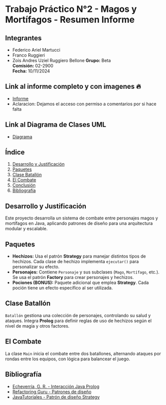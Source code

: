 # Trabajo Práctico N°2 - Magos y Mortífagos - Resumen Informe

## Integrantes
- Federico Ariel Martucci
- Franco Ruggieri
- Zois Andres Uziel Ruggiero Bellone
**Grupo:** Beta  
**Comisión:** 02-2900  
**Fecha:** 10/11/2024  

## Link al informe completo y con imagenes 🔥
- [Informe](https://drive.google.com/file/d/1LwIT6BpyyaQkwjIVLGzDjQSFtyBKmAQt/view?usp=drive_link)
- Aclaracion: Dejamos el acceso con permiso a comentarios por si hace falta

## Link al Diagrama de Clases UML
- [Diagrama](https://viewer.diagrams.net/?tags=%7B%7D&lightbox=1&highlight=0000ff&edit=DIAGRAMAUML-GRUPO-BETA-PARADIGMAS-UNLAM&layers=1&nav=1&title=Diagrama%20de%20Clases%20tp.drawio#R%3Cmxfile%3E%3Cdiagram%20id%3D%22C5RBs43oDa-KdzZeNtuy%22%20name%3D%22Page-1%22%3E7V1pc6M4E%2F41rspslae4bX%2FMMdduMpOdZM8vbylGtpnByAs4k8yvf8UhDKhtgw3Ih7a2do3AmNBPqx%2F1pZ5%2BPX%2F54KPF7I7Y2O1piv3S0296mmaMLJP%2BLxp5TUY0a6AnI1PfsZMxZTXw4PzEyaDKRpeOjYN0LBkKCXFDZ1EcHBPPw%2BOwMIZ8n%2FwoXjYhrl0YWKApLjxGNPAwRi7mLvvLscNZMjrUBqvxj9iZztgvq9YoOTNH7OL0xsEM2eRHbkh%2F19OvfULC5NP85Rq70dtj7%2BWvT69%2FubffrQ%2B%2F%2Fh78h%2F64%2Bu3x85%2F95Gbv63wl%2BxN87IU73%2Frn98n7j38a3%2F5e3L%2F%2F%2FYfy4fLp1376FeUZucv0fd1jPyAe%2Bobp8AV6CkIfjUP0Jn0F4St7r8EPZ%2B4ijx5dTYgXPqRndHqMXGfq0c9j%2BrjYpwPP2A8dKpLL9ERIFnR0PHNc%2Bxa9kmX0RwUhGn9nR1cz4js%2F6W2RS0%2BpdICe9sMUXZpVuOIh%2BiYdVuiojwN6zT17U2o2dIuCML1mTFwXLQLnKX7g6JI58qeOd0XCkMzZjcjSs7GdHmWijw9Cn3zPwBR9v6J8UjlGbwO%2F5NCZyusDJnMc%2Bq%2F0kvSsrqfySZWvrzIs%2FlhBWWdjsxyMDT3VW5SqzzS7efZ7X6m6IW%2Fq4tUPaqUfVA3%2B91QL%2BD0qksLPIZdK3kMhvoreY5AHJv2Q%2B1tXQzFca0BX5aDb03SPzJ%2F86A%2Fq6Zf0vw%2Bh73jTXvR0uqpkksrBmEoizEHWxZNwLWCDBRrT293G19wYq5Gv6YuIhgj97sSNwTJzbBt7MZhCFKIEb9FTLIjjhfGbMq%2Fov%2FR9XitvzZ5JH%2BiaHqurY%2FpvdLkfXhMvUkUnBhimYP6BI0AD0Nuo59uh91oU6DaglQWfx1lB4hvE61z9caWHs6fR0%2FPH13%2BJ9%2FN%2Flg3MTJF4nWfs3uA7NHVQJuTonVxrvUvl5IS7YRKahXM3%2FdgWBEytOwiAT6xBEFgsvZAEN%2FhPx0Yr%2BUvJNyn5wVCw5HVI8uHS9wilJ7Zjk0TyT5RIYuRJ7W8BA6pidAeCx4fh95ntqTfmbf8Lfv23%2F8X5u2%2BAKJhhyht%2FkuAWeT%2FpGwkyM3Dr0LemWW706j4mF9HD6cpISmg0BQ29IgttbX4wAGSUROw68dokfR0qyNu3yH9OJRndjgn8McLDTV%2FlQKHzoNABALjoCbv3JHBCh0T395NrS8AQxfhUsyLlG7al7xYgVfrSqJ7792RM39kFefqGQ%2Bc5nf5zS9Xr6JXE16Sn4s84eJMcPhP6y6c2CbQGBEv0zG9C%2Bh0hYYz8dGrfDIXUSCTn0m9IKOwAhVGHMz08KQwgKNg4oFCYI%2F%2FiTWb%2FpWDrLO%2FVDtf3sGCHkGAX9N7OhMpGSnZXyRodLtthyY5AyS6xjS%2FH4bIgWraCk9Kt6pbrcGkO22bIMXeFpj6eZsY5XZtd5CwxE3hmjKVy7yL%2BkXBqBjnlrnw8dp4c%2Fwb1rvXelUoubOQ5JHPPSWnvJG29arSnPWlDLpgr2wnmjrd0%2FM%2BROz52xl%2BMkRc6NrKlzPeUuSGamKkKFFm7muLw0VmQi3QZFX3OLbqkdKtJd9AhOQPDavz0TfWXcAJcE93PO81kdH%2FP6H5fT4XBwGEB0z1zyhXAwaLyJxHcB2EKrfrP18G7UZP3CulD8GrLv2uCrhzp3%2B0aBzqwhgCnmdZYJej6ke7dzpFQ2eC0xUZUnmpeLn3iSz4igo8YSpGQWABB0CCCMDylZEMYqFBsUhISWJn3YSQwvtqafkBGgr%2Fh8TJM3NTnaUjqSxLgFKAk27MkPKd4F4RL20HUKkhzIsKcmLtaE%2BPUrYkGuVWlNYEV%2BmisiQZmrUhrUl%2BSwq2JZnKivPfJBAdyaSLElmiWtCVroMoeVdqSCup8NLZEB2Nw0pbUl6RwW8KiPPmQG30RUabE5c1EBt%2FEWJTBsDjF6ybgC2Wiy%2BNEHZx88E2X0betE1Gm1XuF3yCAtRZ%2Bk%2BUVbVik%2BkCA4m8QENqLv%2FGrGxl%2FEwIFKADXFhTARzZ4KDzgqGWLXOgKoSUWm%2F4ZQABaAtLXwejUWQmYeC5ZCazOR7PQNeVCtyFJCl%2FoAqUB12SOPFuG4ARZk5Elrck6sMo17tY5KFPo47EmYGahtCb1JSncmrCIT0GUSXcX9v9PkXmYoDFe9XnJ%2Fs8avmWdYA7H%2FBjKmZifvs5KibL%2BhVDnGB2C1XAnL2s%2Fq6FgnawO1wJZ0gJtnbes2vMWQDlAgLVlgSywYjKzQPnuqm5SJe0nPjV6hp1gvrc351Yj3xQGgBp5cJJpy8EKlsiTpxB72P8cdyhlZZSsQakUbcXOhJDvvEtawgo483mmL1SwqY3IC5EOXkYNrOnRk0siG39Fh1ISoFrJ4XvHZe3acrN80XzjFyf8O%2FpM335y9E%2FuzM1L%2FuCVHXj0r819KTr8J717fLD6WnzEvlePCwRk6Y%2FxhteVvi069U1xer9NlbTYZs2818AAsuM%2BdhGdLvNf3Mgb7kncMTRrsqwUF8mGUqIeyR%2BZfmsFH%2B5GZsl3SznMWyX3j1GqkkheCndfihn0mrssVcu1z68aRuFn9TR8u%2B4x9ZFWvD41mSutSJ6gUbIz4M1il2pjDHKK04%2FEYlXVnkEt9YnuQi25Q99XtHRoQ6X0I9AptaRTejlporJOjXQROjVSi8sIZmOqPmbp%2BpZ0is83PnBTJNAQsZKWvNZsslgitKavriuZqKs2w823WaMljQGTDyofODCFciSWHy%2Bh2QE0%2BSSo9qHJYKbWAdkugG4YmCzZ9pCBqQ9LgNqVvRuqYGTy7kA5aa5%2FXUZVbOoCwTkYFDFl7kqDR%2FqWG7UNTqC69sDBWW%2Fd1jA6mbGU6GwYnXDHOg6cl8%2FIRr9hGz37iEOoDP11EPobDIt8MUP6Ns%2BtultzswON%2FIF41Ti8chg9o8DfRpU%2BxLgf%2BMAy7Ld7bKghBIiO%2BoHl%2F%2Bcd9WtGsl0G%2FeCCGU6y1%2F5y7MisIkHUohRng%2FarAamFfvLUQrYp2zr91E6sF00tNjcpk9SiAwSIphZgWrOkFvtLVji14PfKefeyoDbIJ%2FeI%2FsdbziXJEEMyilk1KrOkkmT0WXKEZBnb9fpoWAbQilnSjI4hIJpmqJBnUvKMBkQrnGeovIPyIVwu8ORV8gsh%2FGJUNPcG0z3JL%2Fqq3N57uxNVrwy5QyEYYNchSTA6xYBwhgE2IZMMowHZiqcYvKPygRqi5TzA84XMwxDEMwZFs983q5Zgq%2BbpEw3IryqJBqzVx0M0wP3HJdHoFAOiiYYG%2BSgl0WhCtsKJhsa7KqOgies62J8v%2BZRkSTREEA3dMisSjTPI%2BIQcq5JowFp9NEQD3MZJEo1uMSCcaMi0z7ZkK5xoVNlbB6h3slEwi%2B1xUnWUr3bKlUJpvSo1o7Vq5lnJlNrLFUxl5VNN14xuSlbbWvjEWv8IKWYelpiDppYYSNXKp%2F5A2XKnlkufwH2CBCI0VxR6uBjVjwGjZqkFiTZUd8RotrUNS2UqO%2FbaxmgF8tstRgdHAFIWD5Yo7QilFfZkbQmlO4AtV%2BisdVTovDGed9goHeqwp6A2SK3B5hu1jdEKiRGHiNF6DKFhiLIFWh6im7p2SoTug9AKBUhdInSwE0Q7nkOPYs1klOxzX2Pur%2FqmvrRoymxvVyDlExXUTSgli9iFkoNeCZSxx59dbTtoTjz7ceZ4pWCAarCBFN%2FxragwWUSC%2BOGMTImH3Her0W2Ooac0FlCp61T19ZnSqz7T764QYOPKxtdnDHjK25HKGvgymjlsRD20UjqntuP8XXZMVJu9V7dhF5LJJMDtKA8fXf%2BFU57UpZnTmK2Btix2EQfB1noqI2ckWoYkSFWqx8Ik18QlUcdVjySBPqph5aEo9pfrQ1QPtTU2Ky%2F2As3aqOXdmIAXc1Ne737V61A%2BRP2dNJI9PzlRy%2BBq%2B8FVVdOLsxZdd414UIHB1dEGWJ1GcJU9hgyuVpgDjia4aoH1aGjhUpn47yYUsrlNaqmdjCNst2mYVUZTdxS66GgquOuTjKY2IVvh0VRga5zrpY8kqxDFKkxWkpOtw4dVWcXpp2xZFXyt584qrKMrQgP2TJCsonWhC2cVsuqsLdmKZxVn5cytm8hQjzts9cymgt0aSmPstLJntrhPaIrCfbcGMEpko3iDyhtWlEJz%2FYopXl06ZS3IxbdeB1pJsSluB7AthgZ3d2fBu04ybCwgzrAfmtvYSUs1yySd1bfVBbKaVWRknulR6VYtB94GvKfuM3017h2aOrI%2BWMga0CpjQjXlGjDDa4Xs2nNfA2Y6fTxrQLBsR64GmhCt6JUesPWcXN%2B3LXXha0BgV7eu6e9BZ9lsVJXDpr9WKbGmr%2Bm70l9DGayhOl3RX95VkSRVvEd0XvJlJz4hDJhbYJlQwg7IgK3TZ8CyQ852g3l0HXIGYIccOjD2MfKTOYlR4DVpX%2BdCho6v882QX7RmnQikoRFpaEYlOwPM%2BzBUhidvZ4Z8XLYfsUfk2ck09JV%2BIvxeCGcyDQ2ro62miWlvGuLXZJFEvdi%2FEtyhKQnS1bdD30Sah8z8LSz5WEq7mrRZgFuctPmlTZ%2BJmr4QZyLl3aS8R5poeWucvPm%2Ba%2Be%2BMKgvV1WtyB7bWhkMQd%2F4ppUB5uUu1XadeDXh8zS%2Fno%2Bs8phyZsRiH8m8felTSv9MqKiTSfpNfvZW5AS%2BJxJM4TP4Rh9AxM%2BonrMISa6VnZRwRQkPRDsCmOd8jYQZLZNi3kfMmiI6%2BMW4oLiWC3VyuA6i4wITcz70tSnfUUTka1Dut8Bt%2FFM18DVSt92p5bjXSFzbmnVtko4gPXEAtAU5vPisVs6O1Y83PjvinRiPzoLkrGJWDI%2FlxqxivOhDrbj5e%2BV9WUfmVmwfuQ9dVXiX693lhy9Jz%2Bm7L18fe9d6b3jzPh47T4I3ai1W2x6%2FkyH4FsRa1WPe2iY1Sj3anvawyZctba01OpmGvYwKb6VCDAdbqdCetMcqxXLVXYuLBlaxWZDG2r52RHlUhZ9d9HXG4bDaObXFMFStzENNfq5gKWLdbKyn8L66j5hyxZ9EJnSIo6J9jfUIyIBiVM4cNE6ejQI7TssQ4XrVPprkQRXcNTHzK6cTUxpFSo8yDzOLJbHj5LyzzuKc%2BnJkF%2FGLDiuo4P6KR%2BBwrleg3DCFzSR90F1%2BM%2BddVm0xKMGoKrEtF99T2HTrdFaBHSA%2FzRfYd%2BQOgYJ2CBwV6ZJpVpzKuHjFCbIlYE9LSZbWqvTxkCUmRrlHoEgUCOdM8FaRsua8CekKLz9WwT0gO2XEO%2B4dJHTrIO0o9mEzSiTCsHZ09fY1tehX5MpHW2fEfHzwnt7TmTjjZfBIVd%2BV1FjU5tnFqHZ%2FwPYokdy4nwVXJDeuotxHxI1BR6Lkxt2iQDw3BjPRJTduQrriubHAPbT348bqaFjwF79VlNEWhhwf0cnJoe8uIkTt0OZjcCT3jbL%2F19g1RaLPpZiqFbfFaoyAALts39PpAE%2BJpMsHQZc1Ra9Il8u7Cp8gXa6y3%2FbZ02W9OuoOhS6DO1RLutwxCoTTZXATaEmXG5HuAdBlqIFpN3S50fzgLRsvN02KmagPnRRrBRaxa6kUt4Ny54SY9yRfUW13XbmVlxBGbLJG%2Fiv%2FscbNZIZh8TOZMdK3wvjoCTHc9GLBCBP9VYXvTZQv%2Bzvr7hYrbd%2BHK4Poa8%2BOGrzbqR%2F%2FeJyPGqQtvwOwqUmWtCrlXlPuQFVV13LnF7992UVwZ4ECjca6Fii%2F6u2Xtfjdf0tnQb4Sz0bZVP6AQ6nP%2B4of6kfWtfx53ysn%2F3vir6z1tda7VDIY3KFFbmbP2fTrCvO%2BxEtdvBj8ArpjvOgyWaAVyQIEH5Rse%2B7PdQ3L0NTHU%2BTHXs6A6vbFIucJLTW2WlUePRP6c1Kz92ln1rUlAB2fkdPHwR7ORBw80PN29H6DXGuzs%2Fd015Y41Nmsa4mDuzlFPxWiMfIvCJ21V36nVNJsQKr6roLXxa%2FewQ2be5EHdryk03vcoNJBF1LGu8oY6GnQtYyBluFpFCuby7OpXDap3E%2FcrF%2B3QHEDTtgxfRFLN8yKxoMbJ1gQz4ltdzzHe%2BFGEie7ETeDD10Rz%2B54eh85bAPs4nHUZzwDyQojFzMONj3Ik1%2BExZt85wE%2BgUuCZC1IdOGE0IS9%2BiwHhvWeWDd1JF4fbv%2FPwtlZvmNFesM3kmPsghdLOI80AedhnBvFtjKoYmSk2OuJfSicWrLm%2Bnmxp16iVKNTz%2FEmVxEwHazMhkTHrpFh1uBOIDrgPErXmTte7EYMEPG%2B4eCTh8aRnQjkMnNnaevCeaUJeQ0TXhilIxUkaf23JOxEP2lJGAldHS5eknhQep5RyV%2FYneijJTdbs%2FLIZeyRRSzOfCPPYoJenMDErrYdNCee%2FThzPHaKXWuwgXyu39aeoFtA%2BpSmNjVaStPrpMgcTvcDasw3g3trYiDLgEofgVm95GjPDMFhuaNg1j%2Bkdjd1Rdt2qzVJghR66DV3WTrRrH3mUbGDad8abXyw8uVqOrDuei61rfQF%2BiF54mZzxkze9cwwd3pqreyk1kK7R7CtAVpQbOXtyDRKBUaseVnT%2Bq2zIMv%2B%2Bs3dao1%2Br27FLiSTSYDbSRQ2eUf%2BL6enRut2GdmmE3E%2BdPrAg9o60hL09RL0zUaQn212vLaIsyryTa6zYEuGjX%2FktGHd2mbe3EY7xS8UTVUzekgPfRKR0tXlPlrM7oiNoyv%2BDw%3D%3D%3C%2Fdiagram%3E%3C%2Fmxfile%3E#%7B%22pageId%22%3A%22C5RBs43oDa-KdzZeNtuy%22%7D)

## Índice
1. [Desarrollo y Justificación](#desarrollo-y-justificación)
2. [Paquetes](#paquetes)
3. [Clase Batallón](#clase-batallón)
4. [El Combate](#el-combate)
5. [Conclusión](#conclusión)
6. [Bibliografía](#bibliografía)

## Desarrollo y Justificación
Este proyecto desarrolla un sistema de combate entre personajes magos y mortífagos en Java, aplicando patrones de diseño para una arquitectura modular y escalable.

## Paquetes

- **Hechizos:** Usa el patrón **Strategy** para manejar distintos tipos de hechizos. Cada clase de hechizo implementa `ejecutar()` para personalizar su efecto.
- **Personajes:** Contiene `Personaje` y sus subclases (`Mago`, `Mortífago`, etc.). Se usa el patrón **Factory** para crear personajes y hechizos.
- **Pociones (BONUS):** Paquete adicional que emplea **Strategy**. Cada poción tiene un efecto específico al ser utilizada.

## Clase Batallón
`Batallón` gestiona una colección de personajes, controlando su salud y ataques. Integra **Prolog** para definir reglas de uso de hechizos según el nivel de magia y otros factores.

## El Combate
La clase `Main` inicia el combate entre dos batallones, alternando ataques por rondas entre los equipos, con lógica para balancear el juego.

## Bibliografía
- [Echeverría, G. R. - Interacción Java Prolog](http://www.cs.uns.edu.ar/~grs/Logica/InteracJavaProlog.pdf)
- [Refactoring Guru - Patrones de diseño](https://refactoring.guru/es/design-patterns/what-is-pattern)
- [JavaTutoriales - Patrón de diseño Strategy](https://www.javatutoriales.com/2022/01/patron-de-diseno-strategy.html)

